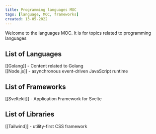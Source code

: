 ```yaml
---
title: Programming languages MOC
tags: [language, MOC, frameworks]
created: 13-05-2022
---
```

Welcome to the languages MOC. It is for topics related to programming languages

## List of Languages
[[Golang]] - Content related to Golang  
[[Node.js]] - asynchronous event-driven JavaScript runtime  

## List of Frameworks
[[Sveltekit]] - Application Framework for Svelte

## List of Libraries
[[Tailwind]] - utility-first CSS framework
